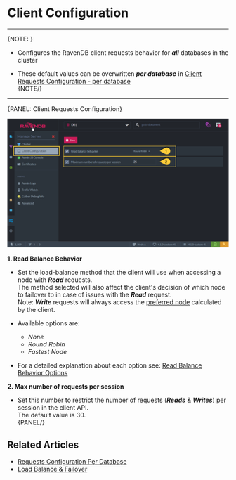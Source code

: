 ﻿# Client Configuration
---

{NOTE: }

* Configures the RavenDB client requests behavior for ***all*** databases in the cluster  

* These default values can be overwritten ***per database*** in [Client Requests Configuration - per database](../../studio/database/settings/client-configuration-per-database)  
{NOTE/}

---

{PANEL: Client Requests Configuration}

![Figure 1. Client Requests Configuration](images/client-configuration.png "Client Requests Configuration")

**1. Read Balance Behavior**  

  * Set the load-balance method that the client will use when accessing a node with ***Read*** requests.  
  The method selected will also affect the client's decision of which node to failover to in case of issues with the ***Read*** request.  
  Note: ***Write*** requests will always access the [preferred node](../../client-api/configuration/load-balance-and-failover#preferred-node) calculated by the client.  

  * Available options are:  
     * _None_  
     * _Round Robin_  
     * _Fastest Node_  

  *  For a detailed explanation about each option see: [Read Balance Behavior Options](../../client-api/configuration/load-balance-and-failover#readbalancebehavior-options)  

**2. Max number of requests per session**  

  * Set this number to restrict the number of requests (***Reads*** & ***Writes***) per session in the client API.  
  The default value is 30.  
{PANEL/}

## Related Articles

- [Requests Configuration Per Database](../../studio/database/settings/client-configuration-per-database)
- [Load Balance & Failover](../../client-api/configuration/load-balance-and-failover)

